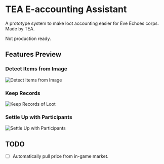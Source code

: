 # TEA E-accounting Assistant

A prototype system to make loot accounting easier for Eve Echoes corps. Made by TEA.

Not production ready.

## Features Preview

### Detect Items from Image

![Detect Items from Image](asset/item_detection.png)

### Keep Records

![Keep Records of Loot](asset/record_keeping.png)

### Settle Up with Participants

![Settle Up with Participants](asset/loot_settle_up.png)

## TODO

- [ ] Automatically pull price from in-game market.
